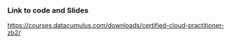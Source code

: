 

### Link to code and Slides
https://courses.datacumulus.com/downloads/certified-cloud-practitioner-zb2/
